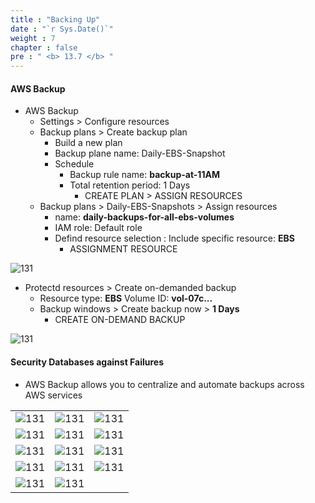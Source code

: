 ```yaml
---
title : "Backing Up"
date : "`r Sys.Date()`"
weight : 7
chapter : false
pre : " <b> 13.7 </b> "
---
```


#### AWS Backup

- AWS Backup 
  - Settings > Configure resources
  - Backup plans > Create backup plan
    - Build a new plan
    - Backup plane name:    Daily-EBS-Snapshot
    - Schedule
      - Backup rule name: **backup-at-11AM**
      - Total retention period: 1 Days
        - CREATE PLAN > ASSIGN RESOURCES
  - Backup plans > Daily-EBS-Snapshots > Assign resources
    - name: **daily-backups-for-all-ebs-volumes**
    - IAM role: Default role
    - Defind resource selection : Include specific resource: **EBS**
      - ASSIGNMENT RESOURCE

![131](/aws-ws/images/13/7/6.png?featherlight=false&width=50pc)

  - Protectd resources > Create on-demanded backup
    - Resource type: **EBS** Volume ID: **vol-07c...**
    - Backup windows > Create backup now > **1 Days**
      - CREATE ON-DEMAND BACKUP

![131](/aws-ws/images/13/7/7.png?featherlight=false&width=50pc)    

#### Security Databases against Failures

- AWS Backup allows you to centralize and automate backups across AWS services




|  |  |  |
|---|---| ---|
|![131][2]| ![131][3]| ![131][4]|
|![131][5]| ![131][6]| ![131][7]|
|![131][8]| ![131][9]| ![131][10]|
|![131][11]| ![131][12]| ![131][13]|
|![131][14]| ![131][15]| 

[1]: /aws-ws/images/13/7/1.png?featherlight=false&width=40pc
[2]: /aws-ws/images/13/7/2.png?featherlight=false&width=40pc
[3]: /aws-ws/images/13/7/3.png?featherlight=false&width=40pc
[4]: /aws-ws/images/13/7/4.png?featherlight=false&width=40pc
[5]: /aws-ws/images/13/7/5.png?featherlight=false&width=40pc
[6]: /aws-ws/images/13/7/6.png?featherlight=false&width=40pc
[7]: /aws-ws/images/13/7/7.png?featherlight=false&width=40pc
[8]: /aws-ws/images/13/7/8.png?featherlight=false&width=40pc
[9]: /aws-ws/images/13/7/9.png?featherlight=false&width=40pc

[10]: /aws-ws/images/13/7/10.png?featherlight=false&width=40pc
[11]: /aws-ws/images/13/7/11.png?featherlight=false&width=40pc
[12]: /aws-ws/images/13/7/12.png?featherlight=false&width=40pc
[13]: /aws-ws/images/13/7/13.png?featherlight=false&width=40pc
[14]: /aws-ws/images/13/7/14.png?featherlight=false&width=40pc
[15]: /aws-ws/images/13/7/15.png?featherlight=false&width=40pc